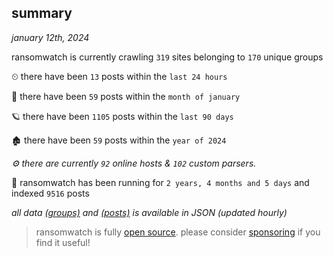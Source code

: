 
## summary
_january 12th, 2024_

ransomwatch is currently crawling `319` sites belonging to `170` unique groups

⏲ there have been `13` posts within the `last 24 hours`

🦈 there have been `59` posts within the `month of january`

🪐 there have been `1105` posts within the `last 90 days`

🏚 there have been `59` posts within the `year of 2024`

_⚙️ there are currently `92` online hosts & `102` custom parsers._

🦕 ransomwatch has been running for `2 years, 4 months and 5 days` and indexed `9516` posts

_all data  [(groups)](http://ransomwhat.telemetry.ltd/groups) and [(posts)](http://ransomwhat.telemetry.ltd/posts) is available in JSON (updated hourly)_

> ransomwatch is fully [open source](https://github.com/joshhighet/ransomwatch#ransomwatch--). please consider [sponsoring](https://github.com/sponsors/joshhighet) if you find it useful!
